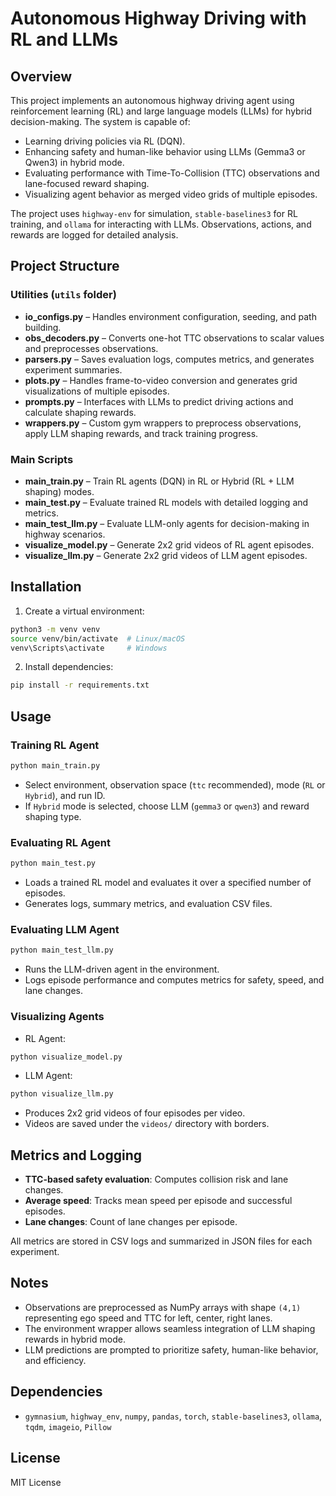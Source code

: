 # Autonomous Highway Driving with RL and LLMs

## Overview

This project implements an autonomous highway driving agent using reinforcement learning (RL) and large language models (LLMs) for hybrid decision-making. The system is capable of:

* Learning driving policies via RL (DQN).
* Enhancing safety and human-like behavior using LLMs (Gemma3 or Qwen3) in hybrid mode.
* Evaluating performance with Time-To-Collision (TTC) observations and lane-focused reward shaping.
* Visualizing agent behavior as merged video grids of multiple episodes.

The project uses `highway-env` for simulation, `stable-baselines3` for RL training, and `ollama` for interacting with LLMs. Observations, actions, and rewards are logged for detailed analysis.

## Project Structure

### Utilities (`utils` folder)

* **io_configs.py** – Handles environment configuration, seeding, and path building.
* **obs_decoders.py** – Converts one-hot TTC observations to scalar values and preprocesses observations.
* **parsers.py** – Saves evaluation logs, computes metrics, and generates experiment summaries.
* **plots.py** – Handles frame-to-video conversion and generates grid visualizations of multiple episodes.
* **prompts.py** – Interfaces with LLMs to predict driving actions and calculate shaping rewards.
* **wrappers.py** – Custom gym wrappers to preprocess observations, apply LLM shaping rewards, and track training progress.

### Main Scripts

* **main_train.py** – Train RL agents (DQN) in RL or Hybrid (RL + LLM shaping) modes.
* **main_test.py** – Evaluate trained RL models with detailed logging and metrics.
* **main_test_llm.py** – Evaluate LLM-only agents for decision-making in highway scenarios.
* **visualize_model.py** – Generate 2x2 grid videos of RL agent episodes.
* **visualize_llm.py** – Generate 2x2 grid videos of LLM agent episodes.

## Installation

1. Create a virtual environment:

```bash
python3 -m venv venv
source venv/bin/activate  # Linux/macOS
venv\Scripts\activate     # Windows
```

2. Install dependencies:

```bash
pip install -r requirements.txt
```

## Usage

### Training RL Agent

```bash
python main_train.py
```

* Select environment, observation space (`ttc` recommended), mode (`RL` or `Hybrid`), and run ID.
* If `Hybrid` mode is selected, choose LLM (`gemma3` or `qwen3`) and reward shaping type.

### Evaluating RL Agent

```bash
python main_test.py
```

* Loads a trained RL model and evaluates it over a specified number of episodes.
* Generates logs, summary metrics, and evaluation CSV files.

### Evaluating LLM Agent

```bash
python main_test_llm.py
```

* Runs the LLM-driven agent in the environment.
* Logs episode performance and computes metrics for safety, speed, and lane changes.

### Visualizing Agents

* RL Agent:

```bash
python visualize_model.py
```

* LLM Agent:

```bash
python visualize_llm.py
```

* Produces 2x2 grid videos of four episodes per video.
* Videos are saved under the `videos/` directory with borders.

## Metrics and Logging

* **TTC-based safety evaluation**: Computes collision risk and lane changes.
* **Average speed**: Tracks mean speed per episode and successful episodes.
* **Lane changes**: Count of lane changes per episode.

All metrics are stored in CSV logs and summarized in JSON files for each experiment.

## Notes

* Observations are preprocessed as NumPy arrays with shape `(4,1)` representing ego speed and TTC for left, center, right lanes.
* The environment wrapper allows seamless integration of LLM shaping rewards in hybrid mode.
* LLM predictions are prompted to prioritize safety, human-like behavior, and efficiency.

## Dependencies

* `gymnasium`, `highway_env`, `numpy`, `pandas`, `torch`, `stable-baselines3`, `ollama`, `tqdm`, `imageio`, `Pillow`

## License

MIT License
